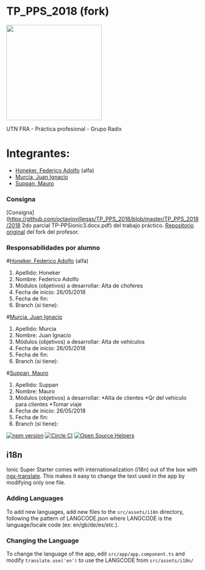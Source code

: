 # TP_PPS_2018 (fork)

<img src="https://pbs.twimg.com/profile_images/384918342/utnfra_400x400.jpg" width="250" />

UTN FRA - Práctica profesional - Grupo Radix

# Integrantes: 
* [Honeker, Federico Adolfo](http://github.com/hnkr777) (alfa)
* [Murcia, Juan Ignacio](http://github.com/JuanM96)
* [Suppan, Mauro](http://github.com/MauroSuppan)


### Consigna

[Consigna](https://github.com/octaviovillegas/TP_PPS_2018/blob/master/TP_PPS_2018/2018 2do parcial TP-PPSionic3.docx.pdf) del trabajo práctico.
[Repositorio original](https://github.com/octaviovillegas/TP_PPS_2018.git) del fork del profesor.


### Responsabilidades por alumno


#[Honeker, Federico Adolfo](http://github.com/hnkr777) (alfa)

1. Apellido: Honeker
2. Nombre: Federico Adolfo
3. Módulos (objetivos) a desarrollar: Alta de choferes
4. Fecha de inicio: 26/05/2018
5. Fecha de fin: 
6. Branch (si tiene):


#[Murcia, Juan Ignacio](http://github.com/JuanM96)

1. Apellido: Murcia
2. Nombre: Juan Ignacio
3. Módulos (objetivos) a desarrollar: Alta de vehículos
4. Fecha de inicio: 26/05/2018
5. Fecha de fin: 
6. Branch (si tiene): 


#[Suppan, Mauro](http://github.com/MauroSuppan)

1. Apellido: Suppan
2. Nombre: Mauro
3. Módulos (objetivos) a desarrollar: 
    *Alta de clientes
    *Qr del vehiculo para clientes
    *Tomar viaje
4. Fecha de inicio: 26/05/2018
5. Fecha de fin: 
6. Branch (si tiene):



[![npm version](https://badge.fury.io/js/ionic-angular.svg)](https://badge.fury.io/js/ionic-angular)
[![Circle CI](https://circleci.com/gh/ionic-team/ionic.svg?style=shield&circle-token=:circle-token)](https://circleci.com/gh/ionic-team/ionic)
[![Open Source Helpers](https://www.codetriage.com/ionic-team/ionic/badges/users.svg)](https://www.codetriage.com/ionic-team/ionic)


## i18n

Ionic Super Starter comes with internationalization (i18n) out of the box with
[ngx-translate](https://github.com/ngx-translate/core). This makes it easy to
change the text used in the app by modifying only one file. 

### Adding Languages

To add new languages, add new files to the `src/assets/i18n` directory,
following the pattern of LANGCODE.json where LANGCODE is the language/locale
code (ex: en/gb/de/es/etc.).

### Changing the Language

To change the language of the app, edit `src/app/app.component.ts` and modify
`translate.use('en')` to use the LANGCODE from `src/assets/i18n/`
